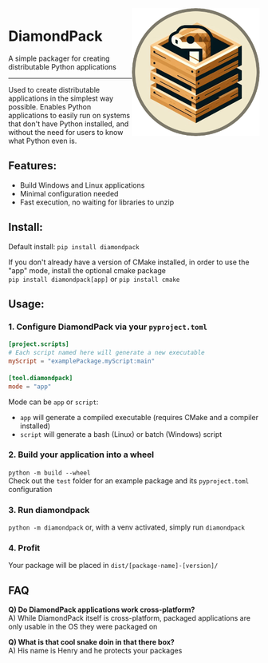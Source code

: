 <img src="https://github.com/alagyn/DiamondPack/blob/d847471f6e84bff69195800990b87b2d95a72342/docs/diamondPack.png?raw=true" width="256" align="right"/>

# DiamondPack
A simple packager for creating distributable Python applications

---

Used to create distributable applications in the simplest way possible.
Enables Python applications to easily run on systems that don't have Python installed, and without the need for users to know what Python even is.

## Features:
- Build Windows and Linux applications
- Minimal configuration needed
- Fast execution, no waiting for libraries to unzip

## Install:

Default install:
`pip install diamondpack`

If you don't already have a version of CMake installed, in order to use the "app" mode,
install the optional cmake package  
`pip install diamondpack[app]`
or
`pip install cmake`

## Usage:

### 1. Configure DiamondPack via your `pyproject.toml`
```toml
[project.scripts]
# Each script named here will generate a new executable
myScript = "examplePackage.myScript:main"

[tool.diamondpack]
mode = "app"
```
Mode can be `app` or `script`:
- `app` will generate a compiled executable (requires CMake and a compiler installed)
- `script` will generate a bash (Linux) or batch (Windows) script


### 2. Build your application into a wheel
`python -m build --wheel`  
Check out the `test` folder for an example package and its `pyproject.toml` configuration

### 3. Run diamondpack
`python -m diamondpack` or, with a venv activated, simply run `diamondpack`  

### 4. Profit
Your package will be placed in `dist/[package-name]-[version]/`

## FAQ

**Q) Do DiamondPack applications work cross-platform?**  
A) While DiamondPack itself is cross-platform, packaged applications are only usable in the OS they were packaged on

**Q) What is that cool snake doin in that there box?**  
A) His name is Henry and he protects your packages
